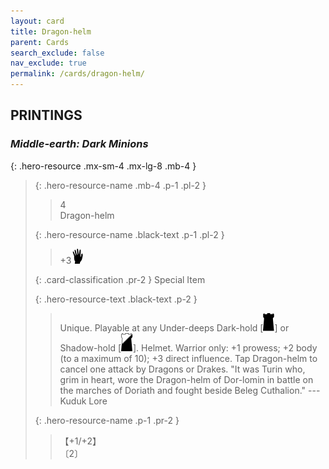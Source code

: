 ```yaml
---
layout: card
title: Dragon-helm
parent: Cards
search_exclude: false
nav_exclude: true
permalink: /cards/dragon-helm/
---
```


## PRINTINGS


### _Middle-earth: Dark Minions_

{: .hero-resource .mx-sm-4 .mx-lg-8 .mb-4 }
> {: .hero-resource-name .mb-4 .p-1 .pl-2 }
> > <div class="card-mp">4</div>
> > <div class="card-name">Dragon-helm</div>
>
> {: .hero-resource-name .black-text .p-1 .pl-2 }
> > +3![](/assets/images/di.svg)
>
> {: .card-classification .pr-2 }
> Special Item
>
> {: .hero-resource-text .black-text .p-2 }
> > Unique. Playable at any Under-deeps Dark-hold \[![](/assets/images/dark-hold.svg)] or Shadow-hold \[![](/assets/images/shadow-hold.svg)]. Helmet. Warrior only: +1 prowess; +2 body (to a maximum of 10); +3 direct influence. Tap Dragon-helm to cancel one attack by Dragons or Drakes.  "It was Turin who, grim in heart, wore the Dragon-helm of Dor-lomin in battle on the marches of Doriath and fought beside Beleg Cuthalion." ---Kuduk Lore 
> 
> {: .hero-resource-name .p-1 .pr-2 }
> > <div class="card-shield">【+1/+2】</div>
> > <div class="card-corruption">〔2〕</div>
